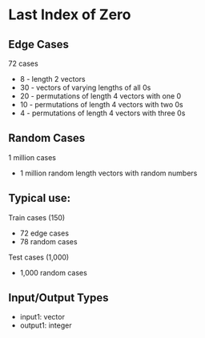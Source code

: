 # Last Index of Zero

## Edge Cases
72 cases
- 8 - length 2 vectors
- 30 - vectors of varying lengths of all 0s
- 20 - permutations of length 4 vectors with one 0
- 10 - permutations of length 4 vectors with two 0s
- 4 - permutations of length 4 vectors with three 0s

## Random Cases
1 million cases
- 1 million random length vectors with random numbers

## Typical use:
Train cases (150)
- 72 edge cases
- 78 random cases

Test cases (1,000)
- 1,000 random cases

## Input/Output Types
- input1: vector
- output1: integer
